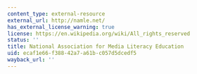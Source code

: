 ```yaml
---
content_type: external-resource
external_url: http://namle.net/
has_external_license_warning: true
license: https://en.wikipedia.org/wiki/All_rights_reserved
status: ''
title: National Association for Media Literacy Education
uid: ecaf1e66-f388-42a7-a61b-c057d5dcedf5
wayback_url: ''
---
```

